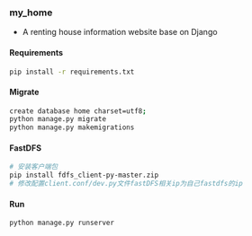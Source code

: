 ### my_home
- A renting house information website base on Django

#### Requirements

```bash
pip install -r requirements.txt
```

#### Migrate

```bash
create database home charset=utf8;
python manage.py migrate  
python manage.py makemigrations
```

#### FastDFS

```bash
# 安装客户端包
pip install fdfs_client-py-master.zip
# 修改配置client.conf/dev.py文件fastDFS相关ip为自己fastdfs的ip
```

#### Run

```bash
python manage.py runserver
```

